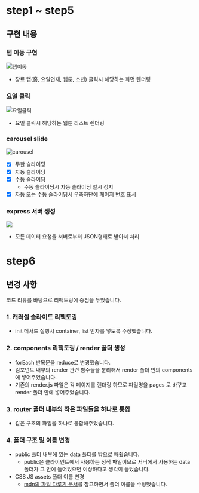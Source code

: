 # step1 ~ step5

## 구현 내용

### 탭 이동 구현
![탭이동](https://user-images.githubusercontent.com/85747667/156290675-1028ff75-eb69-4d3f-ba54-bb28dd93fd3f.gif)
- 장르 탭(홈, 요일연재, 웹툰, 소년) 클릭시 해당하는 화면 렌더링

### 요일 클릭
![요일클릭](https://user-images.githubusercontent.com/85747667/156290741-07d89d87-ecca-4c70-a0a0-687ae7cca693.gif)

- 요일 클릭시 해당하는 웹툰 리스트 렌더링

### carousel slide
![carousel](https://user-images.githubusercontent.com/85747667/156290756-a312eb0c-6881-4d6a-911e-496fae1c5555.gif)

- [x] 무한 슬라이딩
- [x] 자동 슬라이딩
- [x] 수동 슬라이딩
  - 수동 슬라이딩시 자동 슬라이딩 일시 정지
- [x] 자동 또는 수동 슬라이딩시 우측하단에 페이지 번호 표시

### express 서버 생성
![](https://user-images.githubusercontent.com/85747667/156298769-b55b923d-37dd-4626-9f05-4728f75ea555.png)
  - 모든 데이터 요청을 서버로부터 JSON형태로 받아서 처리


# step6

## 변경 사항
코드 리뷰를 바탕으로 리팩토링에 중점을 두었습니다.

### 1. 캐러셀 슬라이드 리팩토링 
  - init 메서드 실행시 container, list 인자를 넣도록 수정했습니다.

### 2. components 리팩토링 / render 폴더 생성
- forEach 반복문을 reduce로 변경했습니다. 
- 컴포넌트 내부의 render 관련 함수들을 분리해서 render 폴더 안의 components에 넣어주었습니다.
- 기존의 render.js 파일은 각 페이지를 렌더링 하므로 파일명을 pages 로 바꾸고 render 폴더 안에 넣어주었습니다.

### 3. router 폴더 내부의 작은 파일들을 하나로 통합
- 같은 구조의 파일을 하나로 통합해주었습니다.

### 4. 폴더 구조 및 이름 변경
- public 폴더 내부에 있는 data 폴더를 밖으로 빼줬습니다. 
  - public은 클라이언트에서 사용하는 정적 파일이므로 서버에서 사용하는 data 폴더가 그 안에 들어있으면 이상하다고 생각이 들었습니다.
 - CSS JS assets 폴더 이름 변경
   - [mdn의 파일 다루기 문서](https://developer.mozilla.org/ko/docs/Learn/Getting_started_with_the_web/Dealing_with_files)를 참고하면서 폴더 이름을 수정했습니다.